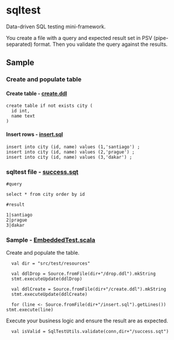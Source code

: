 # sqltest

Data-driven SQL testing mini-framework.

You create a file with a query and expected result set in PSV (pipe-separated) format. 
Then you validate the query against the results.

## Sample 

### Create and populate table

#### Create table - [create.ddl](src/test/resources/create.ddl)
```
create table if not exists city (
  id int,
  name text
) 
```

#### Insert rows - [insert.sql](src/test/resources/insert.sql)
```
insert into city (id, name) values (1,'santiago') ;
insert into city (id, name) values (2,'prague') ;
insert into city (id, name) values (3,'dakar') ;
```

### sqltest file - [success.sqt](src/test/resources/success.sqt)

```
#query

select * from city order by id 

#result

1|santiago
2|prague
3|dakar
```

### Sample - [EmbeddedTest.scala](src/test/scala/org/amm/sqltest/EmbeddedTest.scala)

Create and populate the table.
```
  val dir = "src/test/resources"

  val ddlDrop = Source.fromFile(dir+"/drop.ddl").mkString
  stmt.executeUpdate(ddlDrop)

  val ddlCreate = Source.fromFile(dir+"/create.ddl").mkString
  stmt.executeUpdate(ddlCreate)

  for (line <- Source.fromFile(dir+"/insert.sql").getLines()) stmt.execute(line)
```

Execute your business logic and ensure the result are as expected.
```
  val isValid = SqlTestUtils.validate(conn,dir+"/success.sqt")
```
